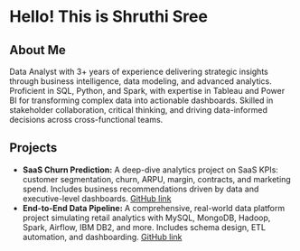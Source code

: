 # Hello! This is Shruthi Sree
## About Me
Data Analyst with 3+ years of experience delivering strategic insights through business intelligence, data modeling, and advanced analytics. Proficient in SQL, Python, and Spark, with expertise in Tableau and Power BI for transforming complex data into actionable dashboards. Skilled in stakeholder collaboration, critical thinking, and driving data-informed decisions across cross-functional teams. 

## Projects

- **SaaS Churn Prediction:** A deep-dive analytics project on SaaS KPIs: customer segmentation, churn, ARPU, margin, contracts, and marketing spend. Includes business recommendations driven by data and executive-level dashboards. [GitHub link](https://github.com/shruthisree1234/SaaS_Churn_Prediction)
- **End-to-End Data Pipeline:** A comprehensive, real-world data platform project simulating retail analytics with MySQL, MongoDB, Hadoop, Spark, Airflow, IBM DB2, and more. Includes schema design, ETL automation, and dashboarding. [GitHub link](https://github.com/shruthisree1234/Data-Engineering-End-End-Project)

